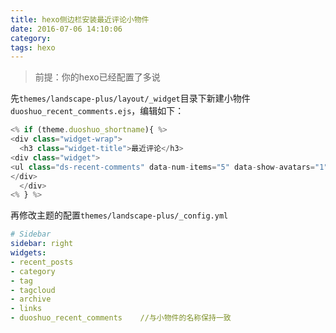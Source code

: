 ```yaml
---
title: hexo侧边栏安装最近评论小物件
date: 2016-07-06 14:10:06
category:
tags: hexo
---
```


> 前提：你的hexo已经配置了多说

先`themes/landscape-plus/layout/_widget`目录下新建小物件`duoshuo_recent_comments.ejs`，编辑如下：


``` js
<% if (theme.duoshuo_shortname){ %>
<div class="widget-wrap">
  <h3 class="widget-title">最近评论</h3>
<div class="widget">
<ul class="ds-recent-comments" data-num-items="5" data-show-avatars="1" data-show-time="1" data-show-title="1" data-show-admin="1" data-excerpt-length="70"></ul>
</div>
  </div>
<% } %>
```

再修改主题的配置`themes/landscape-plus/_config.yml`


``` yml
# Sidebar
sidebar: right
widgets:
- recent_posts
- category
- tag
- tagcloud
- archive
- links
- duoshuo_recent_comments    //与小物件的名称保持一致
```
